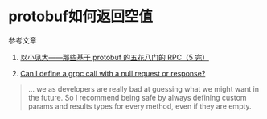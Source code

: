 # protobuf如何返回空值

参考文章

1. [以小见大——那些基于 protobuf 的五花八门的 RPC（5 完）](https://blog.csdn.net/gzlaiyonghao/article/details/6323900)

2. [Can I define a grpc call with a null request or response?](https://stackoverflow.com/questions/31768665/can-i-define-a-grpc-call-with-a-null-request-or-response/31772973)

> ... we as developers are really bad at guessing what we might want in the future. So I recommend being safe by always defining custom params and results types for every method, even if they are empty.

